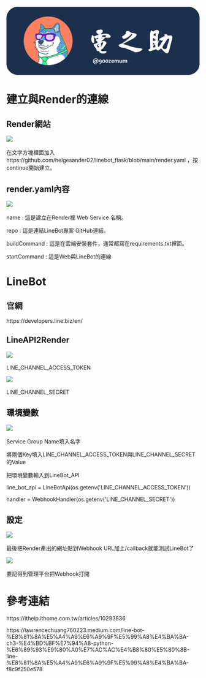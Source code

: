 <img src="https://github.com/helgesander02/den_no_suke_LineBot/blob/main/img/%E9%9B%BB%E4%B9%8B%E5%8A%A91.0.png" with="300" heigh="150"></img>
<br/>
<h1>建立與Render的連線</h1>
<h2>Render網站</h2>
<img src="https://github.com/helgesander02/linebot_flask/blob/main/img/%E5%BB%BA%E7%AB%8B%E6%AA%94%E6%A1%88.jpg" with="300" heigh="150"></img>
<p>在文字方塊裡面加入 https://github.com/helgesander02/linebot_flask/blob/main/render.yaml ，按continue開始建立。</p>
<h2>render.yaml內容</h2>
<img src="https://github.com/helgesander02/linebot_flask/blob/main/img/%E5%85%A7%E5%AE%B9.jpg" with="300" heigh="150"></img>
<p>name : 這是建立在Render裡 Web Service 名稱。</p>
<p>repo : 這是連結LineBot專案 GitHub連結。</p>
<p>buildCommand : 這是在雲端安裝套件，通常都寫在requirements.txt裡面。</p>
<p>startCommand : 這是Web與LineBot的連線</p>
<h1>LineBot</h1>
<h2>官網</h2>
<p>https://developers.line.biz/en/</p>
<h2>LineAPI2Render</h2>
<img src="https://github.com/helgesander02/linebot_flask/blob/main/img/token.jpg" with="300" heigh="150"></img>
<p>LINE_CHANNEL_ACCESS_TOKEN</p>
<img src="https://github.com/helgesander02/linebot_flask/blob/main/img/secret.jpg" with="300" heigh="150"></img>
<p>LINE_CHANNEL_SECRET</p>
<h2>環境變數</h2>
<img src="https://github.com/helgesander02/linebot_flask/blob/main/img/%E5%BB%BA%E7%AB%8BWebService.jpg" with="300" heigh="150"></img>
<p>Service Group Name填入名字</p>
<p>將兩個Key填入LINE_CHANNEL_ACCESS_TOKEN與LINE_CHANNEL_SECRET的Value</p>
<p>把環境變數輸入到LineBot_API</p>
<p>line_bot_api = LineBotApi(os.getenv('LINE_CHANNEL_ACCESS_TOKEN'))</p>
<p>handler = WebhookHandler(os.getenv('LINE_CHANNEL_SECRET'))</p>
<h2>設定</h2>
<img src="https://github.com/helgesander02/linebot_flask/blob/main/img/URL.png" with="300" heigh="150"></img>
<p>最後把Render產出的網址貼到Webhook URL加上/callback就能測試LineBot了</p>
<img src="https://github.com/helgesander02/linebot_flask/blob/main/img/setting.png" with="300" heigh="150"></img>
<p>要記得到管理平台把Webhook打開</p>

<h1>參考連結</h1>
<p>https://ithelp.ithome.com.tw/articles/10283836</p>
<p>https://lawrencechuang760223.medium.com/line-bot-%E8%81%8A%E5%A4%A9%E6%A9%9F%E5%99%A8%E4%BA%BA-ch3-%E4%BD%BF%E7%94%A8-python-%E6%89%93%E9%80%A0%E7%AC%AC%E4%B8%80%E5%80%8B-line-%E8%81%8A%E5%A4%A9%E6%A9%9F%E5%99%A8%E4%BA%BA-f8c9f250e578</p>

